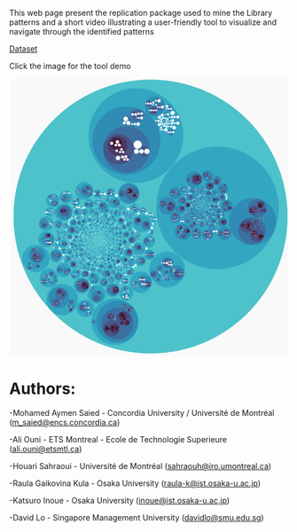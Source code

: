 This web page present the replication package used to mine the Library patterns and a short video illustrating a user-friendly tool to visualize and navigate through the identified patterns


[Dataset](https://github.com/saiedmoh/LibCUP/blob/master/githubsnapshot.zip)

Click the image for the tool demo

[![Libcup Visualisation](LibCupVisualisation.png)](https://youtu.be/G6EkTonqDeQ)



<h1>Authors:</h1>

-Mohamed Aymen Saied - Concordia University / Université de Montréal (m_saied@encs.concordia.ca)

-Ali Ouni - ETS Montreal - Ecole de Technologie Superieure (ali.ouni@etsmtl.ca)

-Houari Sahraoui - Université de Montréal  (sahraouh@iro.umontreal.ca)

-Raula Gaikovina Kula - Osaka University (raula-k@ist.osaka-u.ac.jp)

-Katsuro Inoue - Osaka University (inoue@ist.osaka-u.ac.jp)

-David Lo - Singapore Management University (davidlo@smu.edu.sg)
